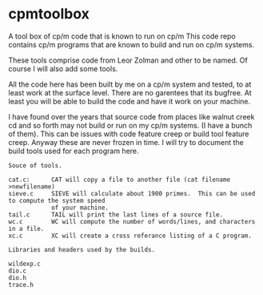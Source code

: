 # cpmtoolbox
A tool box of cp/m code that is known to run on cp/m 
This code repo contains cp/m programs that are known to build and run on cp/m systems.

These tools comprise code from Leor Zolman and other to be named.  Of course I will also
add some tools.

All the code here has been built by me on a cp/m system and tested, to at least work at the
surface level.  There are no garentees that its bugfree.  At least you will be able to build
the code and have it work on your machine.

I have found over the years that source code from places like walnut creek cd and so forth
may not build or run on my cp/m systems.  (I have a bunch of them).  This can be issues with
code feature creep or build tool feature creep.  Anyway these are never frozen in time.  I
will try to document the build tools used for each program here.

```
Souce of tools.

cat.c:      CAT will copy a file to another file (cat filename >newfilename)
sieve.c     SIEVE will calculate about 1900 primes.  This can be used to compute the system speed
            of your machine.
tail.c      TAIL will print the last lines of a source file.
wc.c        WC will compute the number of words/lines, and characters in a file.
xc.c        XC will create a cross referance listing of a C program.

Libraries and headers used by the builds.

wildexp.c
dio.c
dio.h
trace.h
```
